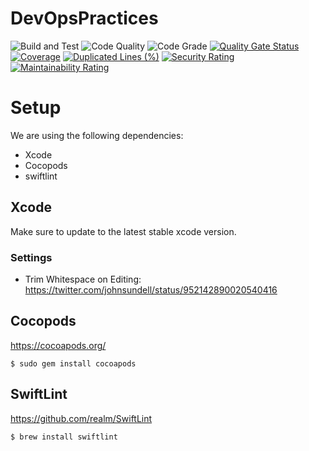# DevOpsPractices
![Build and Test](https://github.com/lucabelezal/DevOpsPractices/workflows/Build%20and%20Test/badge.svg?branch=master)
![Code Quality](https://www.code-inspector.com/project/17046/score/svg)
![Code Grade](https://www.code-inspector.com/project/17046/status/svg)
[![Quality Gate Status](https://sonarcloud.io/api/project_badges/measure?project=lucabelezal_DevOpsPractices&metric=alert_status)](https://sonarcloud.io/dashboard?id=lucabelezal_DevOpsPractices)
[![Coverage](https://sonarcloud.io/api/project_badges/measure?project=lucabelezal_DevOpsPractices&metric=coverage)](https://sonarcloud.io/dashboard?id=lucabelezal_DevOpsPractices)
[![Duplicated Lines (%)](https://sonarcloud.io/api/project_badges/measure?project=lucabelezal_DevOpsPractices&metric=duplicated_lines_density)](https://sonarcloud.io/dashboard?id=lucabelezal_DevOpsPractices)
[![Security Rating](https://sonarcloud.io/api/project_badges/measure?project=lucabelezal_DevOpsPractices&metric=security_rating)](https://sonarcloud.io/dashboard?id=lucabelezal_DevOpsPractices)
[![Maintainability Rating](https://sonarcloud.io/api/project_badges/measure?project=lucabelezal_DevOpsPractices&metric=sqale_rating)](https://sonarcloud.io/dashboard?id=lucabelezal_DevOpsPractices)

# Setup

We are using the following dependencies:

- Xcode
- Cocopods
- swiftlint

## Xcode

Make sure to update to the latest stable xcode version.

### Settings

- Trim Whitespace on Editing:  
  https://twitter.com/johnsundell/status/952142890020540416

## Cocopods

https://cocoapods.org/

```
$ sudo gem install cocoapods
```

## SwiftLint

https://github.com/realm/SwiftLint

```
$ brew install swiftlint
```
